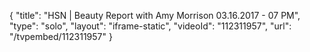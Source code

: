 {
    "title": "HSN | Beauty Report with Amy Morrison 03.16.2017 - 07 PM",
    "type": "solo",
    "layout": "iframe-static",
    "videoId": "112311957",
    "url": "\/tvpembed\/112311957"
}